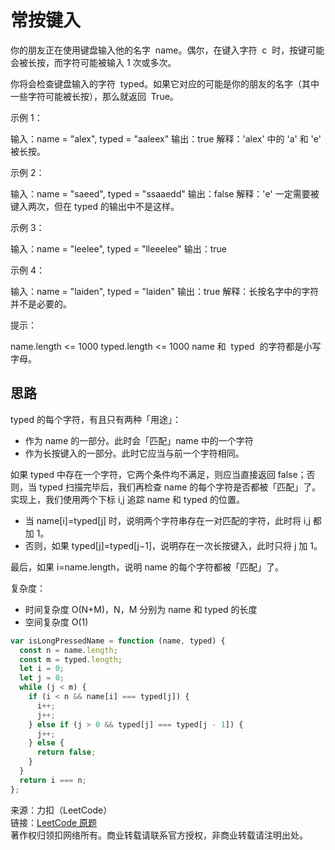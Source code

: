 # 常按键入

你的朋友正在使用键盘输入他的名字  name。偶尔，在键入字符  c  时，按键可能会被长按，而字符可能被输入 1 次或多次。

你将会检查键盘输入的字符  typed。如果它对应的可能是你的朋友的名字（其中一些字符可能被长按），那么就返回  True。

示例 1：

输入：name = "alex", typed = "aaleex"
输出：true
解释：'alex' 中的 'a' 和 'e' 被长按。

示例 2：

输入：name = "saeed", typed = "ssaaedd"
输出：false
解释：'e' 一定需要被键入两次，但在 typed 的输出中不是这样。

示例 3：

输入：name = "leelee", typed = "lleeelee"
输出：true

示例 4：

输入：name = "laiden", typed = "laiden"
输出：true
解释：长按名字中的字符并不是必要的。

提示：

name.length <= 1000
typed.length <= 1000
name 和  typed  的字符都是小写字母。

## 思路

typed 的每个字符，有且只有两种「用途」：

- 作为 name 的一部分。此时会「匹配」name 中的一个字符
- 作为长按键入的一部分。此时它应当与前一个字符相同。

如果 typed 中存在一个字符，它两个条件均不满足，则应当直接返回 false；否则，当 typed 扫描完毕后，我们再检查 name 的每个字符是否都被「匹配」了。
实现上，我们使用两个下标 i,j 追踪 name 和 typed 的位置。

- 当 name[i]=typed[j] 时，说明两个字符串存在一对匹配的字符，此时将 i,j 都加 1。
- 否则，如果 typed[j]=typed[j−1]，说明存在一次长按键入，此时只将 j 加 1。

最后，如果 i=name.length，说明 name 的每个字符都被「匹配」了。

复杂度：

- 时间复杂度 O(N+M)，N，M 分别为 name 和 typed 的长度
- 空间复杂度 O(1)

```js
var isLongPressedName = function (name, typed) {
  const n = name.length;
  const m = typed.length;
  let i = 0;
  let j = 0;
  while (j < m) {
    if (i < n && name[i] === typed[j]) {
      i++;
      j++;
    } else if (j > 0 && typed[j] === typed[j - 1]) {
      j++;
    } else {
      return false;
    }
  }
  return i === n;
};
```

来源：力扣（LeetCode）  
链接：[LeetCode 原题](https://leetcode-cn.com/problems/long-pressed-name)  
著作权归领扣网络所有。商业转载请联系官方授权，非商业转载请注明出处。
